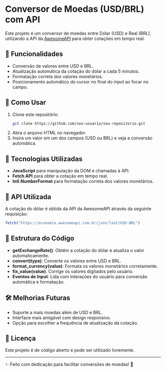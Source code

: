 # Conversor de Moedas (USD/BRL) com API

Este projeto é um conversor de moedas entre Dólar (USD) e Real (BRL), utilizando a API da [AwesomeAPI](https://docs.awesomeapi.com.br/api-de-moedas) para obter cotações em tempo real.

## 📌 Funcionalidades
- Conversão de valores entre USD e BRL.
- Atualização automática da cotação do dólar a cada 5 minutos.
- Formatação correta dos valores monetários.
- Posicionamento automático do cursor no final do input ao focar no campo.

## 🚀 Como Usar
1. Clone este repositório:
   ```bash
   git clone https://github.com/seu-usuario/seu-repositorio.git
   ```
2. Abra o arquivo HTML no navegador.
3. Insira um valor em um dos campos (USD ou BRL) e veja a conversão automática.

## 🔗 Tecnologias Utilizadas
- **JavaScript** para manipulação da DOM e chamadas à API.
- **Fetch API** para obter a cotação em tempo real.
- **Intl.NumberFormat** para formatação correta dos valores monetários.

## 📡 API Utilizada
A cotação do dólar é obtida da API da AwesomeAPI através da seguinte requisição:
```js
fetch("https://economia.awesomeapi.com.br/json/last/USD-BRL")
```

## 📄 Estrutura do Código
- **getExchangeRate()**: Obtém a cotação do dólar e atualiza o valor automaticamente.
- **convert(type)**: Converte os valores entre USD e BRL.
- **format_currency(value)**: Formata os valores monetários corretamente.
- **fix_value(value)**: Corrige os valores digitados pelo usuário.
- **Eventos de Input**: Lida com interações do usuário para conversão automática e formatação.

## 🛠 Melhorias Futuras
- Suporte a mais moedas além de USD e BRL.
- Interface mais amigável com design responsivo.
- Opção para escolher a frequência de atualização da cotação.

## 📜 Licença
Este projeto é de código aberto e pode ser utilizado livremente.

---
✨ Feito com dedicação para facilitar conversões de moedas! 🚀

